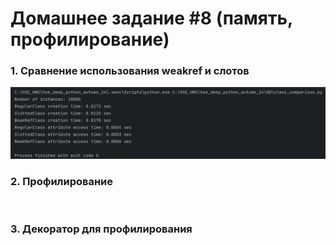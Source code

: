 # Домашнее задание #8 (память, профилирование)

### 1. Сравнение использования weakref и слотов

![](https://github.com/evsxe/hse_deep_python_autumn_24/blob/hw-8/08/images/1.png)

### 2. Профилирование

![]()
![]()
![]()

### 3. Декоратор для профилирования

![]()
